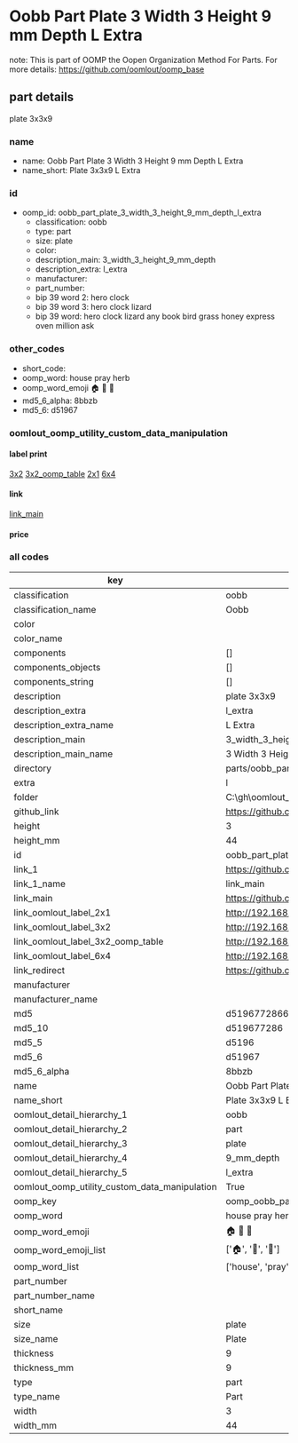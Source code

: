 # Oobb Part Plate 3 Width 3 Height 9 mm Depth L Extra  

note: This is part of OOMP the Oopen Organization Method For Parts. For more details: https://github.com/oomlout/oomp_base

##  part details
  



plate 3x3x9



### name
* name: Oobb Part Plate 3 Width 3 Height 9 mm Depth L Extra
* name_short: Plate 3x3x9 L Extra
### id
* oomp_id: oobb_part_plate_3_width_3_height_9_mm_depth_l_extra
  * classification: oobb
  * type: part
  * size: plate
  * color: 
  * description_main: 3_width_3_height_9_mm_depth
  * description_extra: l_extra
  * manufacturer: 
  * part_number: 
  * bip 39 word 2: hero clock
  * bip 39 word 3: hero clock lizard
  * bip 39 word: hero clock lizard any book bird grass honey express oven million ask

### other_codes
* short_code: 
* oomp_word: house pray herb
* oomp_word_emoji :house: :pray: :herb:
* md5_6_alpha: 8bbzb
* md5_6: d51967






### oomlout_oomp_utility_custom_data_manipulation
#### label print
[3x2](http://192.168.1.245:1112/?label=oomp%208bbzb)
[3x2_oomp_table](http://192.168.1.108:1112/?label=oomp%208bbzb)
[2x1](http://192.168.1.242:1112/?label=oomp%208bbzb)
[6x4](http://192.168.1.55:1112/?label=oomp%208bbzb)    

#### link

[link_main](https://github.com/oomlout/oomlout_oobb_version_4_generated_parts/tree/main/navigation_oomp/oobb/part/plate/3_width_3_height_9_mm_depth/l_extra/part)                              

#### price







### all codes 
| key | value |  
| --- | --- |  
| classification | oobb |  
| classification_name | Oobb |  
| color |  |  
| color_name |  |  
| components | [] |  
| components_objects | [] |  
| components_string | [] |  
| description | plate 3x3x9 |  
| description_extra | l_extra |  
| description_extra_name | L Extra |  
| description_main | 3_width_3_height_9_mm_depth |  
| description_main_name | 3 Width 3 Height 9 mm Depth |  
| directory | parts/oobb_part_plate_3_width_3_height_9_mm_depth_l_extra |  
| extra | l |  
| folder | C:\gh\oomlout_oobb_version_4_generated_parts\parts\oobb_part_plate_3_width_3_height_9_mm_depth_l_extra |  
| github_link | https://github.com/oomlout/oomlout_oomp_part_src/tree/main/parts/oobb_part_plate_3_width_3_height_9_mm_depth_l_extra |  
| height | 3 |  
| height_mm | 44 |  
| id | oobb_part_plate_3_width_3_height_9_mm_depth_l_extra |  
| link_1 | https://github.com/oomlout/oomlout_oobb_version_4_generated_parts/tree/main/navigation_oomp/oobb/part/plate/3_width_3_height_9_mm_depth/l_extra/part |  
| link_1_name | link_main |  
| link_main | https://github.com/oomlout/oomlout_oobb_version_4_generated_parts/tree/main/navigation_oomp/oobb/part/plate/3_width_3_height_9_mm_depth/l_extra/part |  
| link_oomlout_label_2x1 | http://192.168.1.242:1112/?label=oomp%208bbzb |  
| link_oomlout_label_3x2 | http://192.168.1.245:1112/?label=oomp%208bbzb |  
| link_oomlout_label_3x2_oomp_table | http://192.168.1.108:1112/?label=oomp%208bbzb |  
| link_oomlout_label_6x4 | http://192.168.1.55:1112/?label=oomp%208bbzb |  
| link_redirect | https://github.com/oomlout/oomlout_oobb_version_4_generated_parts/tree/main/parts/_plate_03_03_09_ex_l |  
| manufacturer |  |  
| manufacturer_name |  |  
| md5 | d5196772866d2cbc5a0cc0a3058adb5a |  
| md5_10 | d519677286 |  
| md5_5 | d5196 |  
| md5_6 | d51967 |  
| md5_6_alpha | 8bbzb |  
| name | Oobb Part Plate 3 Width 3 Height 9 mm Depth L Extra |  
| name_short | Plate 3x3x9 L Extra |  
| oomlout_detail_hierarchy_1 | oobb |  
| oomlout_detail_hierarchy_2 | part |  
| oomlout_detail_hierarchy_3 | plate |  
| oomlout_detail_hierarchy_4 | 9_mm_depth |  
| oomlout_detail_hierarchy_5 | l_extra |  
| oomlout_oomp_utility_custom_data_manipulation | True |  
| oomp_key | oomp_oobb_part_plate_3_width_3_height_9_mm_depth_l_extra |  
| oomp_word | house pray herb |  
| oomp_word_emoji | :house: :pray: :herb: |  
| oomp_word_emoji_list | [':house:', ':pray:', ':herb:'] |  
| oomp_word_list | ['house', 'pray', 'herb'] |  
| part_number |  |  
| part_number_name |  |  
| short_name |  |  
| size | plate |  
| size_name | Plate |  
| thickness | 9 |  
| thickness_mm | 9 |  
| type | part |  
| type_name | Part |  
| width | 3 |  
| width_mm | 44 |  
